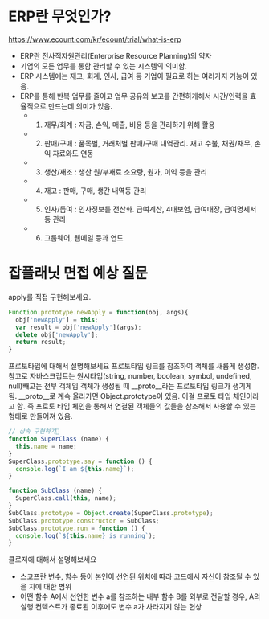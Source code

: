 # ERP란 무엇인가?
https://www.ecount.com/kr/ecount/trial/what-is-erp

- ERP란 전사적자원관리(Enterprise Resource Planning)의 약자
- 기업의 모든 업무를 통합 관리할 수 있는 시스템의 의미함.
- ERP 시스템에는 재고, 회계, 인사, 급여 등 기업이 필요로 하는 여러가지 기능이 있음.
- ERP를 통해 반복 업무를 줄이고 업무 공유와 보고를 간편하게해서 시간/인력을 효율적으로 만드는데 의미가 있음.
  - 1. 재무/회계 : 자금, 손익, 매출, 비용 등을 관리하기 위해 활용
  - 2. 판매/구매 : 품목별, 거래처별 판매/구매 내역관리. 재고 수불, 채권/채무, 손익 자료와도 연동
  - 3. 생산/재조 : 생산 원/부재료 소요량, 원가, 이익 등을 관리
  - 4. 재고 : 판매, 구매, 생간 내역등 관리
  - 5. 인사/듭여 : 인사정보를 전산화. 급여계산, 4대보험, 급여대장, 급여명세서 등 관리
  - 6. 그룹웨어, 웹메일 등과 연도
   
# 잡플래닛 면접 예상 질문
apply를 직접 구현해보세요.
```javascript
Function.prototype.newApply = function(obj, args){
  obj['newApply'] = this;
  var result = obj['newApply'](args);
  delete obj['newApply'];
  return result;
}
```

프로토타입에 대해서 설명해보세요
프로토타입 링크를 참조하여 객체를 새롭게 생성함.
참고로 자바스크립트는 원시타입(string, number, boolean, symbol, undefined, null)빼고는 전부 객체임
객체가 생성될 때 __proto__라는 프로토타입 링크가 생기게 됨. __proto__로 계속 올라가면 Object.prototype이 있음.
이걸 프로토 타입 체인이라고 함.
즉 프로토 타입 체인을 통해서 연결된 객체들의 값들을 참조해서 사용할 수 있는 형태로 만들어져 있음.


```javascript
// 상속 구현하기
function SuperClass (name) {
  this.name = name;
}
SuperClass.prototype.say = function () {
  console.log(`I am ${this.name}`);
}

function SubClass (name) {
  SuperClass.call(this, name);
}
SubClass.prototype = Object.create(SuperClass.prototype);
SubClass.prototype.constructor = SubClass;
SubClass.prototype.run = function () {
  console.log(`${this.name} is running`);
}
```

클로저에 대해서 설명해보세요
- 스코프란 변수, 함수 등이 본인이 선언된 위치에 따라 코드에서 자신이 참조될 수 있을 지에 대한 범위
- 어떤 함수 A에서 선언한 변수 a를 참조하는 내부 함수 B를 외부로 전달할 경우, A의 실행 컨텍스트가 종료된 이후에도 변수 a가 사라지지 않는 현상
